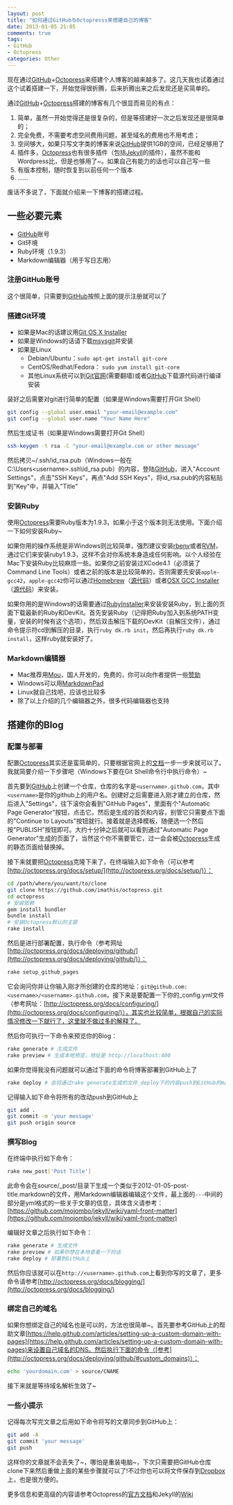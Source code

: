 ```yaml
---
layout: post
title: "如何通过GitHub与Octopresss来搭建自己的博客"
date: 2013-01-05 21:05
comments: true
tags:
- GitHub
- Octopress
categories: Other
---
```


现在通过[GitHub][github]+[Octopress][octopress]来搭建个人博客的越来越多了。这几天我也试着通过这个试着搭建一下，开始觉得很折腾，后来折腾出来之后发现还是买简单的。

通过[GitHub][github]+[Octopress][octopress]搭建的博客有几个很显而易见的有点：
<!-- more -->
1. 简单，虽然一开始觉得还是很复杂的，但是等搭建好一次之后发现还是很简单的；
2. 完全免费，不需要考虑空间费用问题，甚至域名的费用也不用考虑；
3. 空间够大，如果只写文字类的博客来说[GitHub][github]提供1GB的空间，已经足够用了
4. 插件多，[Octopress][octopress]也有很多插件（包括[Jekyll][jekyll]的插件），虽然不能和Wordpress比，但是也够用了~。如果自己有能力的话也可以自己写一些
5. 有版本控制，随时恢复到以前任何一个版本
6. ……

废话不多说了，下面就介绍来一下博客的搭建过程。

## 一些必要元素

- [GitHub][github]账号
- Git环境
- Ruby环境（1.9.3）
- Markdown编辑器（用于写日志用）

### 注册GitHub账号
这个很简单，只需要到[GitHub][github]按照上面的提示注册就可以了

### 搭建Git环境
* 如果是Mac的话建议用[Git OS X Installer][git-osx-installer]
* 如果是Windows的话请下载[msysgit][msysgit]并安装
* 如果是Linux
	* Debian/Ubuntu：`sudo apt-get install git-core`
	* CentOS/Redhat/Fedora： `sudo yum install git-core`
	* 其他Linux系统可以到[Git官网](http://git-scm.com)(需要翻墙)或者[GitHub](https://github.com/git/git)下载源代码进行编译安装
	
装好之后需要对git进行简单的配置（如果是Windows需要打开Git Shell）
```sh
git config --global user.email "your-email@example.com"
git config --global user.name "Your Name Here"
```

然后生成证书（如果是Windows需要打开Git Shell）
```sh
ssh-keygen -t rsa -C "your-email@example.com or other message"
```

然后拷贝~/.ssh/id_rsa.pub（Windows一般在C:\Users\<username>\.ssh\id_rsa.pub）的内容，登陆[GitHub][github]，进入"Account Settings"，点击"SSH Keys"，再点"Add SSH Keys"，将id_rsa.pub的内容粘贴到"Key"中，并输入"Title"

### 安装Ruby
使用[Octopress][octopress]需要Ruby版本为1.9.3，如果小于这个版本则无法使用。下面介绍一下如何安装Ruby~

如果你用的操作系统是非Windows则比较简单，强烈建议安装[rbenv](https://github.com/sstephenson/rbenv)或者[RVM](https://rvm.io/)，通过它们来安装ruby1.9.3，这样不会对你系统本身造成任何影响。以个人经验在Mac下安装Ruby比较麻烦一些。如果你之前安装过XCode4.1（必须装了Command Line Tools）或者之前的版本是比较简单的，否则需要先安装`apple-gcc42`，`apple-gcc42`你可以通过[Homebrew](http://mxcl.github.com/homebrew/)（[源代码](https://github.com/mxcl/homebrew)）或者[OSX GCC Installer](http://kennethreitz.com/xcode-gcc-and-homebrew.html)（[源代码](https://github.com/kennethreitz/osx-gcc-installer)）来安装。

如果你用的是Windows的话需要通过[RubyInstaller][rubyinstaller]来安装安装Ruby，到上面的页面下载最新的Ruby和DevKit。首先安装Ruby（记得把Ruby加入到系统PATH变量，安装的时候有这个选项），然后双击解压下载的DevKit（自解压文件），通过命令提示符cd到解压的目录，执行`ruby dk.rb init`，然后再执行`ruby dk.rb install`，这样ruby就安装好了。

### Markdown编辑器
* Mac推荐用[Mou](http://mouapp.com/)，国人开发的，免费的，你可以向作者提供一些[赞助](http://mouapp.com/donate/)
* Windows可以用[MarkdownPad](http://markdownpad.com/)
* Linux就自己找吧，应该也比较多
* 除了以上介绍的几个编辑器之外，很多代码编辑器也支持

## 搭建你的Blog
### 配置与部署
配置[Octopress][octopress]其实还是蛮简单的，只要根据官网上的[文档](http://octopress.org/docs/)一步一步来就可以了。我就简要介绍一下步骤吧（Windows下要在Git Shell命令行中执行命令）~

首先要到[GitHub][github]上创建一个仓库，仓库的名字是`<username>.github.com`，其中`<username>`是你的github上的用户名。创建好之后需要进入刚才建立的仓库，然后进入"Settings"，往下滚你会看到"GitHub Pages"，里面有个"Automatic Page Generator"按钮，点击它。然后是生成的首页和内容，别管它只需要点下面的"Continue to Layouts"按钮就行。接着就是选择模板，随便选一个然后按"PUBLISH"按钮即可。大约十分钟之后就可以看到通过"Automatic Page Generator"生成的页面了，当然这个你不需要管它，过一会会被[Octopress][octopress]生成的静态页面给替换掉。

接下来就要把[Octopress][octopress]克隆下来了，在终端输入如下命令（可以参考[http://octopress.org/docs/setup/](http://octopress.org/docs/setup/)）：
```sh
cd /path/where/you/want/to/clone
git clone https://github.com/imathis/octopress.git
cd octopress
# 安装依赖
gem install bundler
bundle install
# 安装Octopress默认的主题
rake install
```

然后是进行部署配置，执行命令（参考网址[http://octopress.org/docs/deploying/github/](http://octopress.org/docs/deploying/github/)）：
```sh
rake setup_github_pages
```
它会询问你并让你输入刚才所创建的仓库的地址：`git@github.com:<username>/<username>.github.com`，接下来是要配置一下你的_config.yml文件（参考网址：[http://octopress.org/docs/configuring/](http://octopress.org/docs/configuring/)），其实也比较简单，根据自己的实际情况修改一下就行了，这里就不做过多的解释了。

然后你可执行一下命令来预览你的Blog：
```sh
rake generate # 生成文件
rake preview # 生成本地预览，地址是 http://localhost:400
```
如果你觉得我没有问题就可以通过下面的命令将博客部署到GitHub上了
```sh
rake deploy # 会将通过rake generate生成的文件_deploy下的内容push到GitHub的master分支上
```
记得输入如下命令将所有的改动push到GitHub上
```sh
git add .
git commit -m 'your message'
git push origin source
```
### 撰写Blog
在终端中执行如下命令：
```sh
rake new_post['Post Title']
```
此命令会在source/_post/目录下生成一个类似于2012-01-05-post-title.markdown的文件，用Markdown编辑器编辑这个文件，最上面的`---`中间的部分是yml格式的一些关于文章的信息，具体含义请参考：[https://github.com/mojombo/jekyll/wiki/yaml-front-matter](https://github.com/mojombo/jekyll/wiki/yaml-front-matter)

编辑好文章之后执行如下命令：
```sh
rake generate # 生成文件
rake preview # 如果你想在本地查看一下的话
rake deploy # 部署到GitHub上
```
然后你应该就可以在`http://<username>.github.com`上看到你写的文章了，更多命令请参考[http://octopress.org/docs/blogging/](http://octopress.org/docs/blogging/)

### 绑定自己的域名
如果你想绑定自己的域名也是可以的，方法也很简单~。首先要参考GitHub上的帮助文章[https://help.github.com/articles/setting-up-a-custom-domain-with-pages](https://help.github.com/articles/setting-up-a-custom-domain-with-pages)来设置自己域名的DNS。然后执行下面的命令（[参考](http://octopress.org/docs/deploying/github/#custom_domains)）：
```sh
echo 'yourdomain.com' > source/CNAME
```
接下来就是等待域名解析生效了~

### 一些小提示
记得每次写完文章之后用如下命令将写的文章同步到GitHub上：
```sh
git add -A
git commit 'your message'
git push
```
这样你的文章就不会丢失了~，哪怕是重装电脑~，下次只需要把GitHub仓库clone下来然后重做上面的某些步骤就可以了!不过你也可以将文件保存到[Dropbox](http://db.tt/062Uch29)上，也是很方便的。

更多信息和更高级的内容请参考Octopress的[官方文档](http://octopress.org/docs/)和Jekyll的[Wiki](https://github.com/mojombo/jekyll/wiki)


[github]: https://github.com/
[octopress]: http://octopress.org/
[jekyll]: http://jekyllrb.com/
[git-osx-installer]: http://code.google.com/p/git-osx-installer/downloads/list
[msysgit]: http://code.google.com/p/msysgit/downloads/list?q=full+installer+official+git
[rubyinstaller]: http://www.rubyinstaller.org/downloads/
